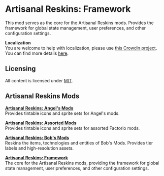 # Artisanal Reskins: Framework
This mod serves as the core for the Artisanal Reskins mods. Provides the framework for global state management, user preferences, and other configuration settings.

**Localization**  
You are welcome to help with localization, please use [this Crowdin project](https://crowdin.com/project/factorio-mods-localization). You can find more details [here](https://github.com/dima74/factorio-mods-localization#how-to-translate-using-crowdin).

## Licensing
All content is licensed under [MIT](https://opensource.org/licenses/MIT).

## Artisanal Reskins Mods
**[Artisanal Reskins: Angel's Mods](http://www.github.com/factorio-artisanal-reskins/ar-reskins-angels)**  
Provides tintable icons and sprite sets for Angel's mods.

**[Artisanal Reskins: Assorted Mods](http://www.github.com/factorio-artisanal-reskins/ar-reskins-assorted)**  
Provides tintable icons and sprite sets for assorted Factorio mods.

**[Artisanal Reskins: Bob's Mods](http://www.github.com/factorio-artisanal-reskins/ar-reskins-bobs)**  
Reskins the items, technologies and entities of Bob's Mods. Provides tier labels and high-resolution assets.

**[Artisanal Reskins: Framework](http://www.github.com/factorio-artisanal-reskins/ar-reskins-framework)**  
The core for the Artisanal Reskins mods, providing the framework for global state management, user preferences, and other configuration settings.
